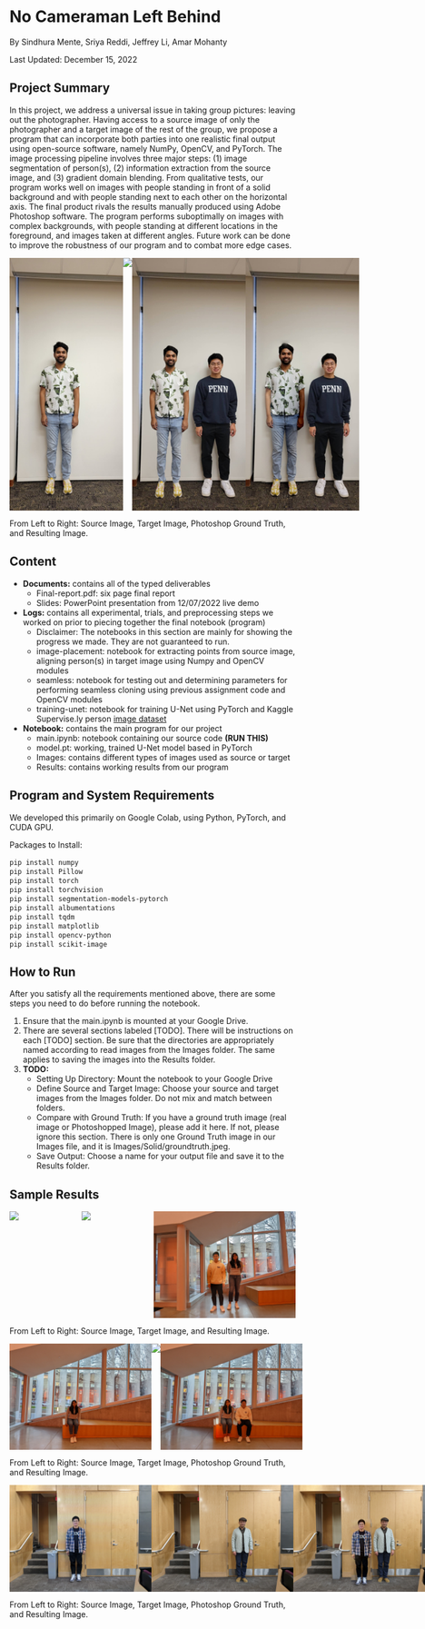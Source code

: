 # No Cameraman Left Behind

By Sindhura Mente, Sriya Reddi, Jeffrey Li, Amar Mohanty

Last Updated: December 15, 2022

## Project Summary

In this project, we address a universal issue in taking group pictures: leaving out the photographer. Having access to a source image of only the photographer and a target image of the rest of the group, we propose a program that can incorporate both parties into one realistic final output using open-source software, namely NumPy, OpenCV, and PyTorch. The image processing pipeline involves three major steps: (1) image segmentation of person(s), (2) information extraction from the source image, and (3) gradient domain blending. From qualitative tests, our program works well on images with people standing in front of a solid background and with people standing next to each other on the horizontal axis. The final product rivals the results manually produced using Adobe Photoshop software. The program performs suboptimally on images with complex backgrounds, with people standing at different locations in the foreground, and images taken at different angles. Future work can be done to improve the robustness of our program and to combat more edge cases.

<div style="display: flex; justify-content: space-between;">
    <img src="/Notebook/Images/Solid/source.jpg" width="200">
    <img src="/Notebook/Images/Solid/target.jpg" width="200">
    <img src="/Notebook/Images/Solid/groundtruth.jpeg" width="200">
    <img src="/Notebook/Results/solid.jpg" width="200">
</div>

From Left to Right: Source Image, Target Image, Photoshop Ground Truth, and Resulting Image.

## Content

- **Documents:** contains all of the typed deliverables
    - Final-report.pdf: six page final report
    - Slides: PowerPoint presentation from 12/07/2022 live demo
- **Logs:** contains all experimental, trials, and preprocessing steps we worked on prior to piecing together the final notebook (program)
    - Disclaimer: The notebooks in this section are mainly for showing the progress we made. They are not guaranteed to run.
    - image-placement: notebook for extracting points from source image, aligning person(s) in target image using Numpy and OpenCV modules
    - seamless: notebook for testing out and determining parameters for performing seamless cloning using previous assignment code and OpenCV modules
    - training-unet: notebook for training U-Net using PyTorch and Kaggle Supervise.ly person [image dataset](https://www.kaggle.com/datasets/tapakah68/supervisely-filtered-segmentation-person-dataset) 
- **Notebook:** contains the main program for our project
    - main.ipynb: notebook containing our source code **(RUN THIS)**
    - model.pt: working, trained U-Net model based in PyTorch
    - Images: contains different types of images used as source or target 
    - Results: contains working results from our program

## Program and System Requirements

We developed this primarily on Google Colab, using Python, PyTorch, and CUDA GPU.

Packages to Install:

```
pip install numpy
pip install Pillow
pip install torch
pip install torchvision
pip install segmentation-models-pytorch
pip install albumentations
pip install tqdm
pip install matplotlib
pip install opencv-python
pip install scikit-image
```

## How to Run

After you satisfy all the requirements mentioned above, there are some steps you need to do before running the notebook. 
1.	Ensure that the main.ipynb is mounted at your Google Drive.
2.	There are several sections labeled [TODO]. There will be instructions on each [TODO] section. Be sure that the directories are appropriately named according to read images from the Images folder. The same applies to saving the images into the Results folder.
3.	**TODO:**
    - Setting Up Directory: Mount the notebook to your Google Drive
    - Define Source and Target Image: Choose your source and target images from the Images folder. Do not mix and match between folders.
    - Compare with Ground Truth: If you have a ground truth image (real image or Photoshopped Image), please add it here. If not, please ignore this section. There is only one Ground Truth image in our Images file, and it is Images/Solid/groundtruth.jpeg.
    - Save Output: Choose a name for your output file and save it to the Results folder.

## Sample Results

<div style="display: flex; justify-content: space-between;">
    <img src="/Notebook/Images/Nonsolid/source.jpg" width="250">
    <img src="/Notebook/Images/Nonsolid/target.jpg" width="250">
    <img src="/Notebook/Results/nonsolid.jpg" width="250">
</div>

From Left to Right: Source Image, Target Image, and Resulting Image.

<div style="display: flex; justify-content: space-between;">
    <img src="/Notebook/Images/Sitting/source.jpg" width="250">
    <img src="/Notebook/Images/Sitting/target.jpg" width="250">
    <img src="/Notebook/Results/sitting.jpg" width="250">
</div>

From Left to Right: Source Image, Target Image, Photoshop Ground Truth, and Resulting Image.

<div style="display: flex; justify-content: space-between;">
    <img src="/Notebook/Images/Livedemo/source.jpg" width="250">
    <img src="/Notebook/Images/Livedemo/target.jpg" width="250">
    <img src="/Notebook/Results/livedemo.jpg" width="250">
</div>

From Left to Right: Source Image, Target Image, Photoshop Ground Truth, and Resulting Image.

